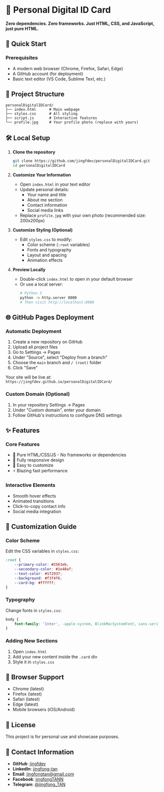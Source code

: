 # 🎯 Personal Digital ID Card

**Zero dependencies. Zero frameworks. Just HTML, CSS, and JavaScript, just pure HTML.**

## 🚀 Quick Start

### Prerequisites
- A modern web browser (Chrome, Firefox, Safari, Edge)
- A GitHub account (for deployment)
- Basic text editor (VS Code, Sublime Text, etc.)

## 📁 Project Structure
```
personalDigitalIDCard/
├── index.html      # Main webpage
├── styles.css      # All styling
├── script.js       # Interactive features
└── profile.jpg     # Your profile photo (replace with yours)
```

## 🛠️ Local Setup

1. **Clone the repository**
   ```bash
   git clone https://github.com/jingfdev/personalDigitalIDCard.git
   cd personalDigitalIDCard
   ```

2. **Customize Your Information**
   - Open `index.html` in your text editor
   - Update personal details:
     - Your name and title
     - About me section
     - Contact information
     - Social media links
   - Replace `profile.jpg` with your own photo (recommended size: 200x200px)

3. **Customize Styling (Optional)**
   - Edit `styles.css` to modify:
     - Color scheme (`:root` variables)
     - Fonts and typography
     - Layout and spacing
     - Animation effects

4. **Preview Locally**
   - Double-click `index.html` to open in your default browser
   - Or use a local server:
     ```bash
     # Python 3
     python -m http.server 8000
     # Then visit http://localhost:8000
     ```

## 🌐 GitHub Pages Deployment

### Automatic Deployment
1. Create a new repository on GitHub
2. Upload all project files
3. Go to Settings → Pages
4. Under "Source", select "Deploy from a branch"
5. Choose the `main` branch and `/ (root)` folder
6. Click "Save"

Your site will be live at: `https://jingfdev.github.io/personalDigitalIDCard/`

### Custom Domain (Optional)
1. In your repository Settings → Pages
2. Under "Custom domain", enter your domain
3. Follow GitHub's instructions to configure DNS settings

## ✨ Features

### Core Features
- 💯 Pure HTML/CSS/JS - No frameworks or dependencies
- 📱 Fully responsive design
- 🎨 Easy to customize
- ⚡ Blazing fast performance

### Interactive Elements
- Smooth hover effects
- Animated transitions
- Click-to-copy contact info
- Social media integration

## 🎨 Customization Guide

### Color Scheme
Edit the CSS variables in `styles.css`:
```css
:root {
    --primary-color: #2563eb;
    --secondary-color: #1e40af;
    --text-color: #1f2937;
    --background: #f3f4f6;
    --card-bg: #ffffff;
}
```

### Typography
Change fonts in `styles.css`:
```css
body {
    font-family: 'Inter', -apple-system, BlinkMacSystemFont, sans-serif;
}
```

### Adding New Sections
1. Open `index.html`
2. Add your new content inside the `.card` div
3. Style it in `styles.css`

## 🌟 Browser Support
- Chrome (latest)
- Firefox (latest)
- Safari (latest)
- Edge (latest)
- Mobile browsers (iOS/Android)

## 📝 License

This project is for personal use and showcase purposes.

## 📱 Contact Information

- **GitHub**: [jingfdev](https://github.com/jingfdev)
- **LinkedIn**: [jingfong-tan](https://www.linkedin.com/in/jingfong-tan/)
- **Email**: [jingfongtan@gmail.com](mailto:jingfongtan@gmail.com)
- **Facebook**: [jingfongTANN](https://www.facebook.com/jingfongTANN)
- **Telegram**: [@jingfong_TAN](https://t.me/jingfong_TAN)